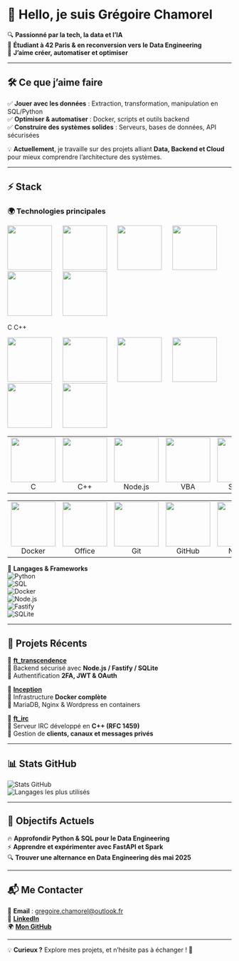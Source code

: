 # 👋 Hello, je suis Grégoire Chamorel  

🔍 **Passionné par la tech, la data et l’IA**  
🎯 **Étudiant à 42 Paris & en reconversion vers le Data Engineering**  
🚀 **J’aime créer, automatiser et optimiser**  

---  

## 🛠 Ce que j’aime faire  

✅ **Jouer avec les données** : Extraction, transformation, manipulation en SQL/Python  
✅ **Optimiser & automatiser** : Docker, scripts et outils backend  
✅ **Construire des systèmes solides** : Serveurs, bases de données, API sécurisées  

💡 **Actuellement**, je travaille sur des projets alliant **Data, Backend et Cloud** pour mieux comprendre l’architecture des systèmes.  

---  

## ⚡ Stack  

### 🌍 Technologies principales  
<p>
  <img src="https://github.com/user-attachments/assets/db46f740-a682-4a41-83ae-41e797ae31a8" width="100"/> &nbsp;&nbsp;&nbsp;&nbsp;
  <img src="https://github.com/user-attachments/assets/3f44dfa4-d325-4c26-a308-972ab27f9cdd" width="100"/> &nbsp;&nbsp;&nbsp;&nbsp;
  <img src="https://github.com/user-attachments/assets/bf0bb7a1-c7c0-46d6-aba6-23c92239994e" width="100"/> &nbsp;&nbsp;&nbsp;&nbsp;
  <img src="https://github.com/user-attachments/assets/4f2fad10-d7c2-452a-9ef5-0da87d9bc203" width="100"/> &nbsp;&nbsp;&nbsp;&nbsp;
  <img src="https://github.com/user-attachments/assets/25e5da21-aed7-40ad-a6fa-91643e34991e" width="100"/> &nbsp;&nbsp;&nbsp;&nbsp;
  <img src="https://github.com/user-attachments/assets/5fee33e6-a882-450f-b719-7bca14c1b0c3" width="100"/>
</p>
                                                   C                                              C++
</p>
  <img src="https://github.com/user-attachments/assets/d14b3b0c-7539-4db4-9211-8b9ade75bead" width="100"/> &nbsp;&nbsp;&nbsp;&nbsp;
  <img src="https://github.com/user-attachments/assets/f3219eac-412b-4060-ab41-0276b64cc5eb" width="100"/> &nbsp;&nbsp;&nbsp;&nbsp;
  <img src="https://github.com/user-attachments/assets/42a6cddb-0673-4e1c-881e-43014de40203" width="100"/> &nbsp;&nbsp;&nbsp;&nbsp; 
  <img src="https://github.com/user-attachments/assets/69615b2a-1f4e-4466-af10-2ed2094db69a" width="100"/> &nbsp;&nbsp;&nbsp;&nbsp;
  <img src="https://github.com/user-attachments/assets/2389352b-fd95-4d35-a948-0d97c68b5d6b" width="100"/> &nbsp;&nbsp;&nbsp;&nbsp;
  <img src="https://github.com/user-attachments/assets/d7810e35-5d96-4a7b-ac75-33efeff63f9e" width="100"/>
</p>


<table style="border-collapse: collapse; border: none;">
  <tr>
    <td align="center" style="border: none;"><img src="https://github.com/user-attachments/assets/db46f740-a682-4a41-83ae-41e797ae31a8" width="100"/><br>C</td>
    <td align="center" style="border: none;"><img src="https://github.com/user-attachments/assets/3f44dfa4-d325-4c26-a308-972ab27f9cdd" width="100"/><br>C++</td>
    <td align="center" style="border: none;"><img src="https://github.com/user-attachments/assets/bf0bb7a1-c7c0-46d6-aba6-23c92239994e" width="100"/><br>Node.js</td>
    <td align="center" style="border: none;"><img src="https://github.com/user-attachments/assets/4f2fad10-d7c2-452a-9ef5-0da87d9bc203" width="100"/><br>VBA</td>
    <td align="center" style="border: none;"><img src="https://github.com/user-attachments/assets/25e5da21-aed7-40ad-a6fa-91643e34991e" width="100"/><br>SQLite</td>
    <td align="center" style="border: none;"><img src="https://github.com/user-attachments/assets/5fee33e6-a882-450f-b719-7bca14c1b0c3" width="100"/><br>MariaDB</td>
  </tr>
</table>

<table style="border-collapse: collapse; border: none;">
  <tr>
    <td align="center" style="border: none;"><img src="https://github.com/user-attachments/assets/d14b3b0c-7539-4db4-9211-8b9ade75bead" width="100"/><br>Docker</td>
    <td align="center" style="border: none;"><img src="https://github.com/user-attachments/assets/f3219eac-412b-4060-ab41-0276b64cc5eb" width="100"/><br>Office</td>
    <td align="center" style="border: none;"><img src="https://github.com/user-attachments/assets/42a6cddb-0673-4e1c-881e-43014de40203" width="100"/><br>Git</td>
    <td align="center" style="border: none;"><img src="https://github.com/user-attachments/assets/69615b2a-1f4e-4466-af10-2ed2094db69a" width="100"/><br>GitHub</td>
    <td align="center" style="border: none;"><img src="https://github.com/user-attachments/assets/2389352b-fd95-4d35-a948-0d97c68b5d6b" width="100"/><br>Notion</td>
    <td align="center" style="border: none;"><img src="https://github.com/user-attachments/assets/d7810e35-5d96-4a7b-ac75-33efeff63f9e" width="100"/><br>VM</td>
  </tr>
</table>




📌 **Langages & Frameworks**  
![Python](https://img.shields.io/badge/-Python-3776AB?style=flat&logo=python&logoColor=white)  
![SQL](https://img.shields.io/badge/-SQL-4479A1?style=flat&logo=postgresql&logoColor=white)  
![Docker](https://img.shields.io/badge/-Docker-2496ED?style=flat&logo=docker&logoColor=white)  
![Node.js](https://img.shields.io/badge/-Node.js-339933?style=flat&logo=node.js&logoColor=white)  
![Fastify](https://img.shields.io/badge/-Fastify-000000?style=flat&logo=fastify&logoColor=white)  
![SQLite](https://img.shields.io/badge/-SQLite-003B57?style=flat&logo=sqlite&logoColor=white)  

---  

## 🚀 Projets Récents  

📌 **[ft_transcendence](https://github.com/gchamore/ft_transcendence)**  
🔹 Backend sécurisé avec **Node.js / Fastify / SQLite**  
🔹 Authentification **2FA, JWT & OAuth**  

📌 **[Inception](https://github.com/gchamore/Inception)**  
🔹 Infrastructure **Docker complète**  
🔹 MariaDB, Nginx & Wordpress en containers  

📌 **[ft_irc](https://github.com/gchamore/ft_irc)**  
🔹 Serveur IRC développé en **C++ (RFC 1459)**  
🔹 Gestion de **clients, canaux et messages privés**  

---  

## 📊 Stats GitHub  

![Stats GitHub](https://github-readme-stats.vercel.app/api?username=gchamore&show_icons=true&theme=tokyonight)  
![Langages les plus utilisés](https://github-readme-stats.vercel.app/api/top-langs/?username=gchamore&layout=compact&theme=tokyonight)  

---  

## 🎯 Objectifs Actuels  

🔥 **Approfondir Python & SQL pour le Data Engineering**  
⚡ **Apprendre et expérimenter avec FastAPI et Spark**  
🔍 **Trouver une alternance en Data Engineering dès mai 2025**  

---  

## 📬 Me Contacter  

📩 **Email** : [gregoire.chamorel@outlook.fr](mailto:gregoire.chamorel@outlook.fr)  
💼 **[LinkedIn](https://www.linkedin.com/in/tonprofil)**  
🌍 **[Mon GitHub](https://github.com/gchamore)**  

---  

💡 **Curieux ?** Explore mes projets, et n’hésite pas à échanger ! 🚀
